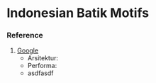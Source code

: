 # Indonesian Batik Motifs

### Reference
1. [Google](www.google.com)
    - Arsitektur: 
    - Performa:
    - asdfasdf